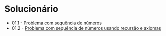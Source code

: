 # Solucionário

- 01.1 - [Problema com sequência de números](/resolucao/res_01.1.md)
- 01.2 - [Problema com sequência de números usando recursão e axiomas](/resolucao/res_01.2.md)